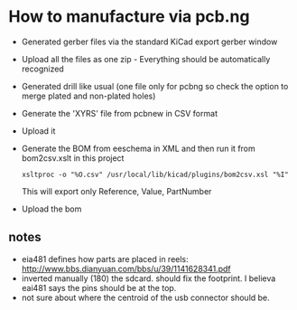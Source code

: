 # How to manufacture via pcb.ng

 - Generated gerber files via the standard KiCad export gerber window
 - Upload all the files as one zip - Everything should be automatically
   recognized
 - Generated drill like usual (one file only for pcbng so check the option to
   merge plated and non-plated holes)
 - Generate the 'XYRS' file from pcbnew in CSV format
 - Upload it
 - Generate the BOM from eeschema in XML and then run it from bom2csv.xslt in
   this project

       xsltproc -o "%O.csv" /usr/local/lib/kicad/plugins/bom2csv.xsl "%I"

   This will export only Reference, Value, PartNumber

 - Upload the bom

## notes

- eia481 defines how parts are placed in reels:
  http://www.bbs.dianyuan.com/bbs/u/39/1141628341.pdf
- inverted manually (180) the sdcard. should fix the footprint. I believa eai481
  says the pins should be at the top.
- not sure about where the centroid of the usb connector should be.

